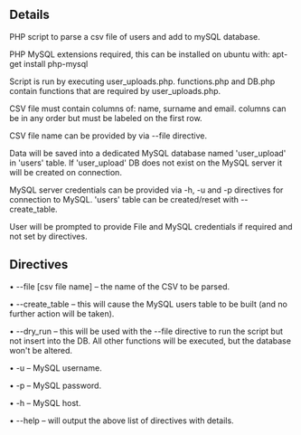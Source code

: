## Details

PHP script to parse a csv file of users and add to mySQL database.

PHP MySQL extensions required, this can be installed on ubuntu with:
    apt-get install php-mysql

Script is run by executing user_uploads.php.
functions.php and DB.php contain functions that are required by user_uploads.php.

CSV file must contain columns of: name, surname and email. columns can be in any order but must be labeled on the first row.

CSV file name can be provided by via --file directive.

Data will be saved into a dedicated MySQL database named 'user_upload' in 'users' table. If 'user_upload' DB does not exist on the MySQL server it will be created on connection.

MySQL server credentials can be provided via -h, -u and -p directives for connection to MySQL.
'users' table can be created/reset with --create_table.

User will be prompted to provide File and MySQL credentials if required and not set by directives.

## Directives

• --file [csv file name] – the name of the CSV to be parsed.

• --create_table – this will cause the MySQL users table to be built (and no further action will be taken).

• --dry_run – this will be used with the --file directive to run the script but not insert into the DB. All other functions will be executed, but the database won't be altered.

• -u – MySQL username.

• -p – MySQL password.

• -h – MySQL host.

• --help – will output the above list of directives with details.
